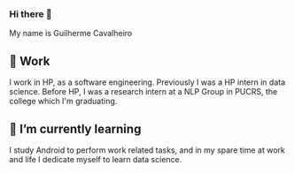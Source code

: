 ### Hi there 👋

My name is Guilherme Cavalheiro

## 🔭 Work

I work in HP, as a software engineering. Previously I was a HP intern in data science. Before HP, I was a research intern at a NLP Group in PUCRS, the college which I'm graduating.

## 🌱 I’m currently learning

I study Android to perform work related tasks, and in my spare time at work and life I dedicate myself to learn data science.
<!--
**guicavalheiro/guicavalheiro** is a ✨ _special_ ✨ repository because its `README.md` (this file) appears on your GitHub profile.

Here are some ideas to get you started:

- 🔭 I’m currently working on ...
- 🌱 I’m currently learning ...
- 👯 I’m looking to collaborate on ...
- 🤔 I’m looking for help with ...
- 💬 Ask me about ...
- 📫 How to reach me: ...
- 😄 Pronouns: ...
- ⚡ Fun fact: ...
-->
